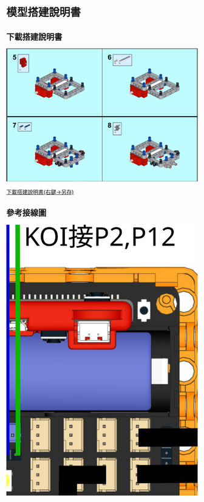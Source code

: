 # 模型搭建說明書

## 下載搭建說明書

![](./images/instructions.png)

[下載搭建說明書(右鍵->另存)](./images/koi_kart.pdf)

## 參考接線圖

![](./images/wiring.svg)